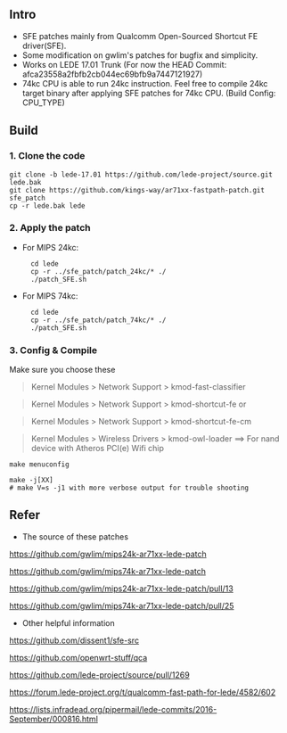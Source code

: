 ## Intro
* SFE patches mainly from Qualcomm Open-Sourced Shortcut FE driver(SFE).
* Some modification on gwlim's patches for bugfix and simplicity.
* Works on LEDE 17.01 Trunk (For now the HEAD Commit: afca23558a2fbfb2cb044ec69bfb9a7447121927)
* 74kc CPU is able to run 24kc instruction. Feel free to compile 24kc target binary after applying SFE patches for 74kc CPU. (Build Config: CPU_TYPE)

## Build
### 1. Clone the code

	git clone -b lede-17.01 https://github.com/lede-project/source.git lede.bak
	git clone https://github.com/kings-way/ar71xx-fastpath-patch.git sfe_patch
	cp -r lede.bak lede

### 2. Apply the patch
* For MIPS 24kc:
	
		cd lede
		cp -r ../sfe_patch/patch_24kc/* ./
		./patch_SFE.sh


* For MIPS 74kc:

	
		cd lede
		cp -r ../sfe_patch/patch_74kc/* ./
		./patch_SFE.sh

### 3. Config & Compile
Make sure you choose these
> Kernel Modules > Network Support > kmod-fast-classifier

> Kernel Modules > Network Support > kmod-shortcut-fe or 

> Kernel Modules > Network Support > kmod-shortcut-fe-cm

> Kernel Modules > Wireless Drivers > kmod-owl-loader  ==> For nand device with Atheros PCI(e) Wifi chip

	make menuconfig
	
	make -j[XX]
	# make V=s -j1 with more verbose output for trouble shooting

## Refer
* The source of these patches

https://github.com/gwlim/mips24k-ar71xx-lede-patch

https://github.com/gwlim/mips74k-ar71xx-lede-patch

https://github.com/gwlim/mips24k-ar71xx-lede-patch/pull/13

https://github.com/gwlim/mips74k-ar71xx-lede-patch/pull/25


* Other helpful information

https://github.com/dissent1/sfe-src

https://github.com/openwrt-stuff/qca

https://github.com/lede-project/source/pull/1269

https://forum.lede-project.org/t/qualcomm-fast-path-for-lede/4582/602

https://lists.infradead.org/pipermail/lede-commits/2016-September/000816.html

